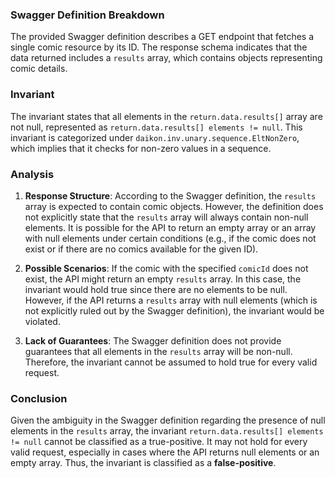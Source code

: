 ### Swagger Definition Breakdown
The provided Swagger definition describes a GET endpoint that fetches a single comic resource by its ID. The response schema indicates that the data returned includes a `results` array, which contains objects representing comic details.

### Invariant
The invariant states that all elements in the `return.data.results[]` array are not null, represented as `return.data.results[] elements != null`. This invariant is categorized under `daikon.inv.unary.sequence.EltNonZero`, which implies that it checks for non-zero values in a sequence.

### Analysis
1. **Response Structure**: According to the Swagger definition, the `results` array is expected to contain comic objects. However, the definition does not explicitly state that the `results` array will always contain non-null elements. It is possible for the API to return an empty array or an array with null elements under certain conditions (e.g., if the comic does not exist or if there are no comics available for the given ID).

2. **Possible Scenarios**: If the comic with the specified `comicId` does not exist, the API might return an empty `results` array. In this case, the invariant would hold true since there are no elements to be null. However, if the API returns a `results` array with null elements (which is not explicitly ruled out by the Swagger definition), the invariant would be violated.

3. **Lack of Guarantees**: The Swagger definition does not provide guarantees that all elements in the `results` array will be non-null. Therefore, the invariant cannot be assumed to hold true for every valid request.

### Conclusion
Given the ambiguity in the Swagger definition regarding the presence of null elements in the `results` array, the invariant `return.data.results[] elements != null` cannot be classified as a true-positive. It may not hold for every valid request, especially in cases where the API returns null elements or an empty array. Thus, the invariant is classified as a **false-positive**.
